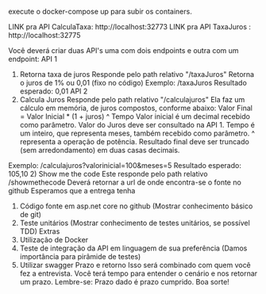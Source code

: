 execute o docker-compose up para subir os containers.

LINK pra API CalculaTaxa: http://localhost:32773
LINK pra API TaxaJuros : http://localhost:32775


Você deverá criar duas API's uma com dois endpoints e outra com um endpoint:
API 1
1) Retorna taxa de juros
Responde pelo path relativo "/taxaJuros"
Retorna o juros de 1% ou 0,01 (fixo no código)
Exemplo: /taxaJuros Resultado esperado: 0,01
API 2
1) Calcula Juros
Responde pelo path relativo "/calculajuros"
Ela faz um cálculo em memória, de juros compostos, conforme abaixo: Valor Final =
Valor Inicial * (1 + juros) ^ Tempo
Valor inicial é um decimal recebido como parâmetro.
Valor do Juros deve ser consultado na API 1.
Tempo é um inteiro, que representa meses, também recebido como parâmetro.
^ representa a operação de potência.
Resultado final deve ser truncado (sem arredondamento) em duas casas decimais.

Exemplo: /calculajuros?valorinicial=100&meses=5 Resultado esperado: 105,10
2) Show me the code
Este responde pelo path relativo /showmethecode Deverá retornar a url de onde
encontra-se o fonte no github
Esperamos que a entrega tenha
1. Código fonte em asp.net core no github (Mostrar conhecimento básico
de git)
2. Teste unitários (Mostrar conhecimento de testes unitários, se possível TDD)
Extras
1. Utilização de Docker
2. Teste de integração da API em linguagem de sua preferência (Damos
importância para pirâmide de testes)
3. Utilizar swagger
Prazo e retorno
Isso será combinado com quem você fez a entrevista. Você terá tempo para
entender o cenário e nos retornar um prazo. Lembre-se: Prazo dado é prazo
cumprido.
Boa sorte!
